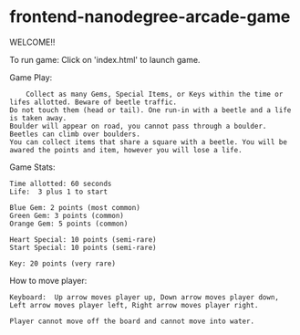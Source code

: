 frontend-nanodegree-arcade-game
===============================

WELCOME!!

To run game:  Click on 'index.html' to launch game.

Game Play:

		Collect as many Gems, Special Items, or Keys within the time or lifes allotted. Beware of beetle traffic. 
	Do not touch them (head or tail). One run-in with a beetle and a life is taken away.
	Boulder will appear on road, you cannot pass through a boulder. Beetles can climb over boulders.
	You can collect items that share a square with a beetle. You will be awared the points and item, however you will lose a life.


Game Stats:

	Time allotted: 60 seconds
	Life:  3 plus 1 to start

	Blue Gem: 2 points (most common)
	Green Gem: 3 points (common)
	Orange Gem: 5 points (common)

	Heart Special: 10 points (semi-rare)
	Start Special: 10 points (semi-rare)

	Key: 20 points (very rare)


How to move player:

	Keyboard:  Up arrow moves player up, Down arrow moves player down, Left arrow moves player left, Right arrow moves player right.

	Player cannot move off the board and cannot move into water.